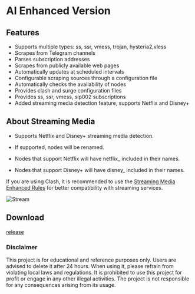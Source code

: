 # AI Enhanced Version

## Features
* Supports multiple types: ss, ssr, vmess, trojan, hysteria2,vless
* Scrapes from Telegram channels
* Parses subscription addresses
* Scrapes from publicly available web pages
* Automatically updates at scheduled intervals
* Configurable scraping sources through a configuration file
* Automatically checks the availability of nodes
* Provides clash and surge configuration files
* Provides ss, ssr, vmess, sip002 subscriptions
* Added streaming media detection feature, supports Netflix and Disney+

## About Streaming Media

* Supports Netflix and Disney+ streaming media detection.

* If supported, nodes will be renamed.

* Nodes that support Netflix will have netflix_ included in their names.

* Nodes that support Disney+ will have disney_ included in their names.

If you are using Clash, it is recommended to use the [Streaming Media Enhanced Rules](https://github.com/vrichv/subrule/blob/main/netflix_for_node.ini) for better compatibility with streaming services.

![Stream](https://github.com/vrichv/proxypool/blob/master/docs/im.png?raw=true)

## Download

[release](https://github.com/vrichv/proxypool/releases)

### Disclaimer
This project is for educational and reference purposes only. Users are advised to delete it after 24 hours. When using it, please refrain from violating local laws and regulations. It is prohibited to use this project for profit or engage in any other illegal activities. The project is not responsible for any consequences arising from its usage.